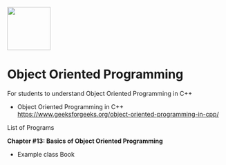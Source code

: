 <a href="https://www.bzu.edu.pk"><img src="https://bzu.edu.pk/assets/images/logo.png" width="100" height="100" /></a>

# Object Oriented Programming
 For students to understand Object Oriented Programming in C++

- Object Oriented Programming in C++
https://www.geeksforgeeks.org/object-oriented-programming-in-cpp/

List of Programs

**Chapter #13: Basics of Object Oriented Programming**
- Example class Book

